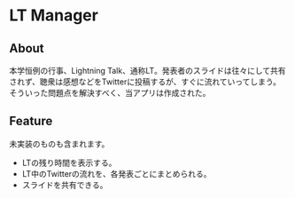 # LT Manager

## About
本学恒例の行事、Lightning Talk、通称LT。発表者のスライドは往々にして共有されず、聴衆は感想などをTwitterに投稿するが、すぐに流れていってしまう。
そういった問題点を解決すべく、当アプリは作成された。


## Feature
未実装のものも含まれます。
* LTの残り時間を表示する。
* LT中のTwitterの流れを、各発表ごとにまとめられる。
* スライドを共有できる。
